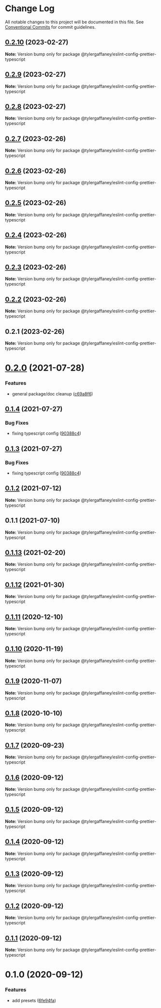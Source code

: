 # Change Log

All notable changes to this project will be documented in this file.
See [Conventional Commits](https://conventionalcommits.org) for commit guidelines.

## [0.2.10](https://github.com/tylergaffaney/configs/compare/@tylergaffaney/eslint-config-prettier-typescript@0.2.9...@tylergaffaney/eslint-config-prettier-typescript@0.2.10) (2023-02-27)

**Note:** Version bump only for package @tylergaffaney/eslint-config-prettier-typescript





## [0.2.9](https://github.com/tylergaffaney/configs/compare/@tylergaffaney/eslint-config-prettier-typescript@0.2.8...@tylergaffaney/eslint-config-prettier-typescript@0.2.9) (2023-02-27)

**Note:** Version bump only for package @tylergaffaney/eslint-config-prettier-typescript





## [0.2.8](https://github.com/tylergaffaney/configs/compare/@tylergaffaney/eslint-config-prettier-typescript@0.2.7...@tylergaffaney/eslint-config-prettier-typescript@0.2.8) (2023-02-27)

**Note:** Version bump only for package @tylergaffaney/eslint-config-prettier-typescript





## [0.2.7](https://github.com/tylergaffaney/configs/compare/@tylergaffaney/eslint-config-prettier-typescript@0.2.6...@tylergaffaney/eslint-config-prettier-typescript@0.2.7) (2023-02-26)

**Note:** Version bump only for package @tylergaffaney/eslint-config-prettier-typescript





## [0.2.6](https://github.com/tylergaffaney/configs/compare/@tylergaffaney/eslint-config-prettier-typescript@0.2.5...@tylergaffaney/eslint-config-prettier-typescript@0.2.6) (2023-02-26)

**Note:** Version bump only for package @tylergaffaney/eslint-config-prettier-typescript





## [0.2.5](https://github.com/tylergaffaney/configs/compare/@tylergaffaney/eslint-config-prettier-typescript@0.2.4...@tylergaffaney/eslint-config-prettier-typescript@0.2.5) (2023-02-26)

**Note:** Version bump only for package @tylergaffaney/eslint-config-prettier-typescript





## [0.2.4](https://github.com/tylergaffaney/configs/compare/@tylergaffaney/eslint-config-prettier-typescript@0.2.3...@tylergaffaney/eslint-config-prettier-typescript@0.2.4) (2023-02-26)

**Note:** Version bump only for package @tylergaffaney/eslint-config-prettier-typescript





## [0.2.3](https://github.com/tylergaffaney/configs/compare/@tylergaffaney/eslint-config-prettier-typescript@0.2.2...@tylergaffaney/eslint-config-prettier-typescript@0.2.3) (2023-02-26)

**Note:** Version bump only for package @tylergaffaney/eslint-config-prettier-typescript





## [0.2.2](https://github.com/tylergaffaney/configs/compare/@tylergaffaney/eslint-config-prettier-typescript@0.2.1...@tylergaffaney/eslint-config-prettier-typescript@0.2.2) (2023-02-26)

**Note:** Version bump only for package @tylergaffaney/eslint-config-prettier-typescript





## 0.2.1 (2023-02-26)

**Note:** Version bump only for package @tylergaffaney/eslint-config-prettier-typescript





# [0.2.0](https://github.com/tylergaffaney/configs/compare/@tylergaffaney/eslint-config-prettier-typescript@0.1.4...@tylergaffaney/eslint-config-prettier-typescript@0.2.0) (2021-07-28)


### Features

* general package/doc cleanup ([c69a8f6](https://github.com/tylergaffaney/configs/commit/c69a8f60a03531f44d7996955d48d522d9637427))





## [0.1.4](https://github.com/tylergaffaney/configs/compare/@tylergaffaney/eslint-config-prettier-typescript@0.1.2...@tylergaffaney/eslint-config-prettier-typescript@0.1.4) (2021-07-27)

### Bug Fixes

- fixing typescript config ([90388c4](https://github.com/tylergaffaney/configs/commit/90388c4a744ba11070f668e752123d549994c4fb))

## [0.1.3](https://github.com/tylergaffaney/configs/compare/@tylergaffaney/eslint-config-prettier-typescript@0.1.2...@tylergaffaney/eslint-config-prettier-typescript@0.1.3) (2021-07-27)

### Bug Fixes

- fixing typescript config ([90388c4](https://github.com/tylergaffaney/configs/commit/90388c4a744ba11070f668e752123d549994c4fb))

## [0.1.2](https://github.com/tylergaffaney/configs/compare/@tylergaffaney/eslint-config-prettier-typescript@0.1.1...@tylergaffaney/eslint-config-prettier-typescript@0.1.2) (2021-07-12)

**Note:** Version bump only for package @tylergaffaney/eslint-config-prettier-typescript

## 0.1.1 (2021-07-10)

**Note:** Version bump only for package @tylergaffaney/eslint-config-prettier-typescript

## [0.1.13](https://github.com/tylergaffaney/configs/compare/@tylergaffaney/eslint-config-prettier-typescript@0.1.12...@tylergaffaney/eslint-config-prettier-typescript@0.1.13) (2021-02-20)

**Note:** Version bump only for package @tylergaffaney/eslint-config-prettier-typescript

## [0.1.12](https://github.com/tylergaffaney/configs/compare/@tylergaffaney/eslint-config-prettier-typescript@0.1.11...@tylergaffaney/eslint-config-prettier-typescript@0.1.12) (2021-01-30)

**Note:** Version bump only for package @tylergaffaney/eslint-config-prettier-typescript

## [0.1.11](https://github.com/tylergaffaney/configs/compare/@tylergaffaney/eslint-config-prettier-typescript@0.1.10...@tylergaffaney/eslint-config-prettier-typescript@0.1.11) (2020-12-10)

**Note:** Version bump only for package @tylergaffaney/eslint-config-prettier-typescript

## [0.1.10](https://github.com/tylergaffaney/configs/compare/@tylergaffaney/eslint-config-prettier-typescript@0.1.9...@tylergaffaney/eslint-config-prettier-typescript@0.1.10) (2020-11-19)

**Note:** Version bump only for package @tylergaffaney/eslint-config-prettier-typescript

## [0.1.9](https://github.com/tylergaffaney/configs/compare/@tylergaffaney/eslint-config-prettier-typescript@0.1.8...@tylergaffaney/eslint-config-prettier-typescript@0.1.9) (2020-11-07)

**Note:** Version bump only for package @tylergaffaney/eslint-config-prettier-typescript

## [0.1.8](https://github.com/tylergaffaney/configs/compare/@tylergaffaney/eslint-config-prettier-typescript@0.1.7...@tylergaffaney/eslint-config-prettier-typescript@0.1.8) (2020-10-10)

**Note:** Version bump only for package @tylergaffaney/eslint-config-prettier-typescript

## [0.1.7](https://github.com/tylergaffaney/configs/compare/@tylergaffaney/eslint-config-prettier-typescript@0.1.6...@tylergaffaney/eslint-config-prettier-typescript@0.1.7) (2020-09-23)

**Note:** Version bump only for package @tylergaffaney/eslint-config-prettier-typescript

## [0.1.6](https://github.com/tylergaffaney/configs/compare/@tylergaffaney/eslint-config-prettier-typescript@0.1.5...@tylergaffaney/eslint-config-prettier-typescript@0.1.6) (2020-09-12)

**Note:** Version bump only for package @tylergaffaney/eslint-config-prettier-typescript

## [0.1.5](https://github.com/tylergaffaney/configs/compare/@tylergaffaney/eslint-config-prettier-typescript@0.1.4...@tylergaffaney/eslint-config-prettier-typescript@0.1.5) (2020-09-12)

**Note:** Version bump only for package @tylergaffaney/eslint-config-prettier-typescript

## [0.1.4](https://github.com/tylergaffaney/configs/compare/@tylergaffaney/eslint-config-prettier-typescript@0.1.3...@tylergaffaney/eslint-config-prettier-typescript@0.1.4) (2020-09-12)

**Note:** Version bump only for package @tylergaffaney/eslint-config-prettier-typescript

## [0.1.3](https://github.com/tylergaffaney/configs/compare/@tylergaffaney/eslint-config-prettier-typescript@0.1.2...@tylergaffaney/eslint-config-prettier-typescript@0.1.3) (2020-09-12)

**Note:** Version bump only for package @tylergaffaney/eslint-config-prettier-typescript

## [0.1.2](https://github.com/tylergaffaney/configs/compare/@tylergaffaney/eslint-config-prettier-typescript@0.1.1...@tylergaffaney/eslint-config-prettier-typescript@0.1.2) (2020-09-12)

**Note:** Version bump only for package @tylergaffaney/eslint-config-prettier-typescript

## [0.1.1](https://github.com/tylergaffaney/configs/compare/@tylergaffaney/eslint-config-prettier-typescript@0.1.0...@tylergaffaney/eslint-config-prettier-typescript@0.1.1) (2020-09-12)

**Note:** Version bump only for package @tylergaffaney/eslint-config-prettier-typescript

# 0.1.0 (2020-09-12)

### Features

- add presets ([6fe94fa](https://github.com/tylergaffaney/configs/commit/6fe94fae4ed9d80b18833c9e5a3f51f710ebda43))
